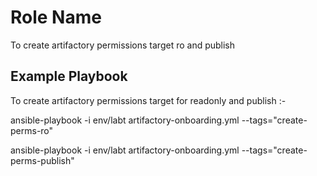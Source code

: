 Role Name
=========

To create artifactory permissions target ro and publish

Example Playbook
----------------

To create artifactory permissions target for readonly and publish :-

ansible-playbook -i env/labt artifactory-onboarding.yml --tags="create-perms-ro"

ansible-playbook -i env/labt artifactory-onboarding.yml --tags="create-perms-publish"
